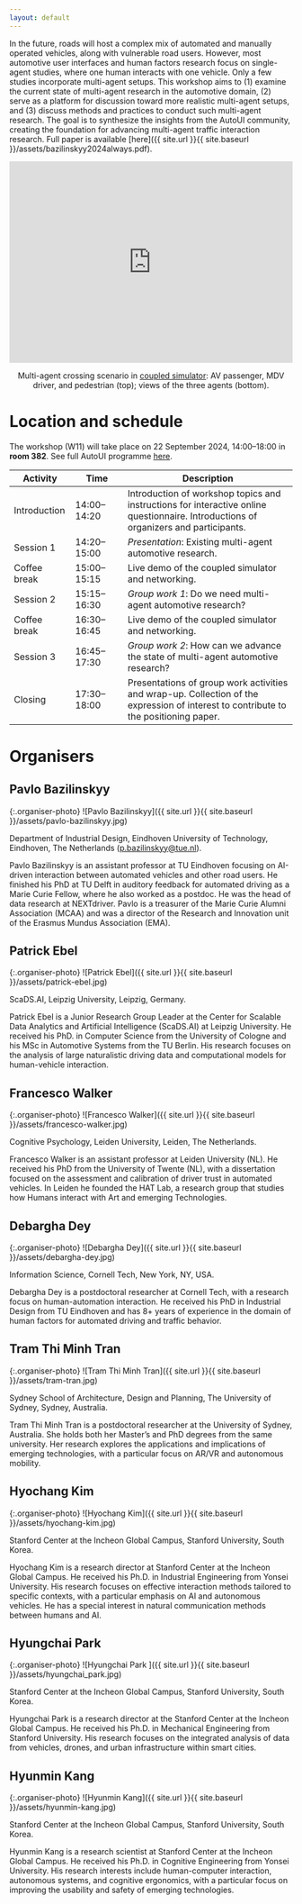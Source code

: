 ```yaml
---
layout: default
---
```


In the future, roads will host a complex mix of automated and manually operated vehicles, along with vulnerable road users. However, most automotive user interfaces and human factors research focus on single-agent studies, where one human interacts with one vehicle. Only a few studies incorporate multi-agent setups. This workshop aims to (1) examine the current state of multi-agent research in the automotive domain, (2) serve as a platform for discussion toward more realistic multi-agent setups, and (3) discuss methods and practices to conduct such multi-agent research. The goal is to synthesize the insights from the AutoUI community, creating the foundation for advancing multi-agent traffic interaction research. Full paper is available [here]({{ site.url }}{{ site.baseurl }}/assets/bazilinskyy2024always.pdf).

<div class="row" style="text-align:center; margin-bottom: 0px;">
  <iframe style="display:inline-block; width: 100%; height: 358px" src="https://www.youtube.com/embed/W2VWLYnTYrM?playlist=W2VWLYnTYrM&loop=1&autoplay=1&mute=1" frameborder="0" allowfullscreen></iframe>

Multi-agent crossing scenario in <a href="https://github.com/bazilinskyy/coupled-sim" target="_blank">coupled simulator</a>: AV passenger, MDV driver, and pedestrian (top); views of the three agents (bottom).
  </div>

# Location and schedule
The workshop (W11) will take place on 22 September 2024, 14:00–18:00 in **room 382**. See full AutoUI programme [here](https://www.auto-ui.org/24/program).

 Activity | Time | Description                                                                                                                 
-------------------|--------------------|--------------------------------------------------------------------------------------------------------------------------------------
 Introduction<img width=10/>      | 14:00–14:20<img width=70/>        | Introduction of workshop topics and instructions for interactive online questionnaire. Introductions of organizers and participants. 
 Session 1         | 14:20–15:00        | *Presentation*: Existing multi-agent automotive research.                                                                     
 Coffee break      | 15:00–15:15        | Live demo of the coupled simulator and networking.                                                   
 Session 2         | 15:15–16:30        | *Group work 1*: Do we need multi-agent automotive research?                                                                   
 Coffee break      | 16:30–16:45        | Live demo of the coupled simulator and networking.                                                   
 Session 3         | 16:45–17:30        | *Group work 2*: How can we advance the state of multi-agent automotive research?                                              
 Closing           | 17:30–18:00        | Presentations of group work activities and wrap-up. Collection of the expression of interest to contribute to the positioning paper. 

# Organisers
## Pavlo Bazilinskyy

{:.organiser-photo}
![Pavlo Bazilinskyy]({{ site.url }}{{ site.baseurl }}/assets/pavlo-bazilinskyy.jpg)

Department of Industrial Design, Eindhoven University of Technology, Eindhoven, The Netherlands ([p.bazilinskyy@tue.nl](mailto:p.bazilinskyy@tue.nl)).

Pavlo Bazilinskyy is an assistant professor at TU Eindhoven focusing on AI-driven interaction between automated vehicles and other road users. He finished his PhD at TU Delft in auditory feedback for automated driving as a Marie Curie Fellow, where he also worked as a postdoc. He was the head of data research at NEXTdriver. Pavlo is a treasurer of the Marie Curie Alumni Association (MCAA) and was a director of the Research and Innovation unit of the Erasmus Mundus Association (EMA).

## Patrick Ebel

{:.organiser-photo}
![Patrick Ebel]({{ site.url }}{{ site.baseurl }}/assets/patrick-ebel.jpg)

ScaDS.AI, Leipzig University, Leipzig, Germany.

Patrick Ebel is a Junior Research Group Leader at the Center for Scalable Data Analytics and Artificial Intelligence (ScaDS.AI) at Leipzig University. He received his PhD. in Computer Science from the University of Cologne and his MSc in Automotive Systems from the TU Berlin. His research focuses on the analysis of large naturalistic driving data and computational models for human-vehicle interaction.

## Francesco Walker

{:.organiser-photo}
![Francesco Walker]({{ site.url }}{{ site.baseurl }}/assets/francesco-walker.jpg)

Cognitive Psychology, Leiden University, Leiden, The Netherlands.

Francesco Walker is an assistant professor at Leiden University (NL). He received his PhD from the University of Twente (NL), with a dissertation focused on the assessment and calibration of driver trust in automated vehicles. In Leiden he founded the HAT Lab, a research group that studies how Humans interact with Art and emerging Technologies.

## Debargha Dey

{:.organiser-photo}
![Debargha Dey]({{ site.url }}{{ site.baseurl }}/assets/debargha-dey.jpg)

Information Science, Cornell Tech, New York, NY, USA.

Debargha Dey is a postdoctoral researcher at Cornell Tech, with a research focus on human-automation interaction. He received his PhD in Industrial Design from TU Eindhoven and has 8+ years of experience in the domain of human factors for automated driving and traffic behavior.

## Tram Thi Minh Tran

{:.organiser-photo}
![Tram Thi Minh Tran]({{ site.url }}{{ site.baseurl }}/assets/tram-tran.jpg)

Sydney School of Architecture, Design and Planning, The University of Sydney, Sydney, Australia.

Tram Thi Minh Tran is a postdoctoral researcher at the University of Sydney, Australia. She holds both her Master’s and PhD degrees from the same university. Her research explores the applications and implications of emerging technologies, with a particular focus on AR/VR and autonomous mobility.

## Hyochang Kim

{:.organiser-photo}
![Hyochang Kim]({{ site.url }}{{ site.baseurl }}/assets/hyochang-kim.jpg)

Stanford Center at the Incheon Global Campus, Stanford University, South Korea.

Hyochang Kim is a research director at Stanford Center at the Incheon Global Campus. He received his Ph.D. in Industrial Engineering from Yonsei University. His research focuses on effective interaction methods tailored to specific contexts, with a particular emphasis on AI and autonomous vehicles. He has a special interest in natural communication methods between humans and AI.

## Hyungchai Park 

{:.organiser-photo}
![Hyungchai Park ]({{ site.url }}{{ site.baseurl }}/assets/hyungchai_park.jpg)

Stanford Center at the Incheon Global Campus, Stanford University, South Korea.

Hyungchai Park is a research director at the Stanford Center at the Incheon Global Campus. He received his Ph.D. in Mechanical Engineering from Stanford University. His research focuses on the integrated analysis of data from vehicles, drones, and urban infrastructure within smart cities.

## Hyunmin Kang

{:.organiser-photo}
![Hyunmin Kang]({{ site.url }}{{ site.baseurl }}/assets/hyunmin-kang.jpg)

Stanford Center at the Incheon Global Campus, Stanford University, South Korea.

Hyunmin Kang is a research scientist at Stanford Center at the Incheon Global Campus. He received his Ph.D. in Cognitive Engineering from Yonsei University. His research interests include human-computer interaction, autonomous systems, and cognitive ergonomics, with a particular focus on improving the usability and safety of emerging technologies.
